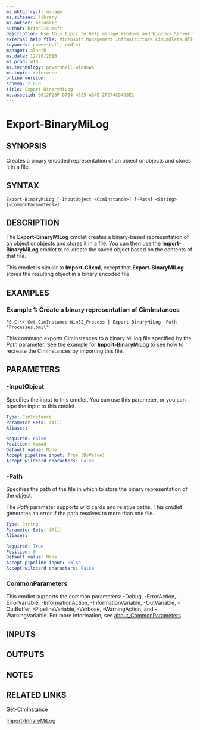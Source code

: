 ```yaml
---
ms.mktglfcycl: manage
ms.sitesec: library
ms.author: brianlic
author: brianlic-msft
description: Use this topic to help manage Windows and Windows Server technologies with Windows PowerShell.
external help file: Microsoft.Management.Infrastructure.CimCmdlets.dll-Help.xml
keywords: powershell, cmdlet
manager: alanth
ms.date: 12/20/2016
ms.prod: w10
ms.technology: powershell-windows
ms.topic: reference
online version: 
schema: 2.0.0
title: Export-BinaryMiLog
ms.assetid: 0812F28F-D7B4-4325-A84E-2F274CD4D3E1
---
```


# Export-BinaryMiLog

## SYNOPSIS
Creates a binary encoded representation of an object or objects and stores it in a file.

## SYNTAX

```
Export-BinaryMiLog [-InputObject <CimInstance>] [-Path] <String> [<CommonParameters>]
```

## DESCRIPTION
The **Export-BinaryMILog** cmdlet creates a binary-based representation of an object or objects and stores it in a file.
You can then use the **Import-BinaryMiLog** cmdlet to re-create the saved object based on the contents of that file.

This cmdlet is similar to **Import-Clixml**, except that **Export-BinaryMILog** stores the resulting object in a binary encoded file.

## EXAMPLES

### Example 1: Create a binary representation of CimInstances
```
PS C:\> Get-CimInstance Win32_Process | Export-BinaryMiLog -Path "Processes.bmil"
```

This command exports CimInstances to a binary MI log file specified by the *Path* parameter.
See the example for **Import-BinaryMiLog** to see how to recreate the CimInstances by importing this file.

## PARAMETERS

### -InputObject
Specifies the input to this cmdlet.
You can use this parameter, or you can pipe the input to this cmdlet.

```yaml
Type: CimInstance
Parameter Sets: (All)
Aliases: 

Required: False
Position: Named
Default value: None
Accept pipeline input: True (ByValue)
Accept wildcard characters: False
```

### -Path
Specifies the path of the file in which to store the binary representation of the object.

The *Path* parameter supports wild cards and relative paths.
This cmdlet generates an error if the path resolves to more than one file.

```yaml
Type: String
Parameter Sets: (All)
Aliases: 

Required: True
Position: 0
Default value: None
Accept pipeline input: False
Accept wildcard characters: False
```

### CommonParameters
This cmdlet supports the common parameters: -Debug, -ErrorAction, -ErrorVariable, -InformationAction, -InformationVariable, -OutVariable, -OutBuffer, -PipelineVariable, -Verbose, -WarningAction, and -WarningVariable. For more information, see [about_CommonParameters](http://go.microsoft.com/fwlink/?LinkID=113216).

## INPUTS

## OUTPUTS

## NOTES

## RELATED LINKS

[Get-CimInstance](./Get-CimInstance.md)

[Import-BinaryMiLog](./Import-BinaryMiLog.md)

